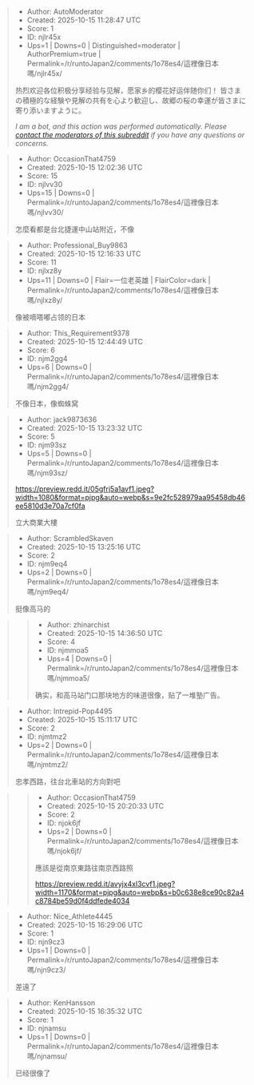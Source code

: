 > - Author: AutoModerator
> - Created: 2025-10-15 11:28:47 UTC
> - Score: 1
> - ID: njlr45x
> - Ups=1 | Downs=0 | Distinguished=moderator | AuthorPremium=true | Permalink=/r/runtoJapan2/comments/1o78es4/這裡像日本嗎/njlr45x/
>
> 热烈欢迎各位积极分享经验与见解，愿家乡的樱花好运伴随你们！
> 皆さまの積極的な経験や見解の共有を心より歓迎し、故郷の桜の幸運が皆さまに寄り添いますように。
> 
> *I am a bot, and this action was performed automatically. Please [contact the moderators of this subreddit](/message/compose/?to=/r/runtoJapan2) if you have any questions or concerns.*

> - Author: OccasionThat4759
> - Created: 2025-10-15 12:02:36 UTC
> - Score: 15
> - ID: njlvv30
> - Ups=15 | Downs=0 | Permalink=/r/runtoJapan2/comments/1o78es4/這裡像日本嗎/njlvv30/
>
> 怎麼看都是台北捷運中山站附近，不像

> - Author: Professional_Buy9863
> - Created: 2025-10-15 12:16:33 UTC
> - Score: 11
> - ID: njlxz8y
> - Ups=11 | Downs=0 | Flair=一位老英雄 | FlairColor=dark | Permalink=/r/runtoJapan2/comments/1o78es4/這裡像日本嗎/njlxz8y/
>
> 像被嘀嗒嘟占领的日本

> - Author: This_Requirement9378
> - Created: 2025-10-15 12:44:49 UTC
> - Score: 6
> - ID: njm2gg4
> - Ups=6 | Downs=0 | Permalink=/r/runtoJapan2/comments/1o78es4/這裡像日本嗎/njm2gg4/
>
> 不像日本，像蜘蛛窝

> - Author: jack9873636
> - Created: 2025-10-15 13:23:32 UTC
> - Score: 5
> - ID: njm93sz
> - Ups=5 | Downs=0 | Permalink=/r/runtoJapan2/comments/1o78es4/這裡像日本嗎/njm93sz/
>
> https://preview.redd.it/05gfrj5a1avf1.jpeg?width=1080&format=pjpg&auto=webp&s=9e2fc528979aa95458db46ee5810d3e70a7cf0fa
> 
> 立大商業大樓

> - Author: ScrambledSkaven
> - Created: 2025-10-15 13:25:16 UTC
> - Score: 2
> - ID: njm9eq4
> - Ups=2 | Downs=0 | Permalink=/r/runtoJapan2/comments/1o78es4/這裡像日本嗎/njm9eq4/
>
> 挺像高马的

>> - Author: zhinarchist
>> - Created: 2025-10-15 14:36:50 UTC
>> - Score: 4
>> - ID: njmmoa5
>> - Ups=4 | Downs=0 | Permalink=/r/runtoJapan2/comments/1o78es4/這裡像日本嗎/njmmoa5/
>>
>> 确实，和高马站门口那块地方的味道很像，贴了一堆塾广告。

> - Author: Intrepid-Pop4495
> - Created: 2025-10-15 15:11:17 UTC
> - Score: 2
> - ID: njmtmz2
> - Ups=2 | Downs=0 | Permalink=/r/runtoJapan2/comments/1o78es4/這裡像日本嗎/njmtmz2/
>
> 忠孝西路，往台北車站的方向對吧

>> - Author: OccasionThat4759
>> - Created: 2025-10-15 20:20:33 UTC
>> - Score: 2
>> - ID: njok6jf
>> - Ups=2 | Downs=0 | Permalink=/r/runtoJapan2/comments/1o78es4/這裡像日本嗎/njok6jf/
>>
>> 應該是從南京東路往南京西路照
>> 
>> https://preview.redd.it/avyjx4xl3cvf1.jpeg?width=1170&format=pjpg&auto=webp&s=b0c638e8ce90c82a4c8784be59d0f4ddfede4034

> - Author: Nice_Athlete4445
> - Created: 2025-10-15 16:29:06 UTC
> - Score: 1
> - ID: njn9cz3
> - Ups=1 | Downs=0 | Permalink=/r/runtoJapan2/comments/1o78es4/這裡像日本嗎/njn9cz3/
>
> 差遠了

> - Author: KenHansson
> - Created: 2025-10-15 16:35:32 UTC
> - Score: 1
> - ID: njnamsu
> - Ups=1 | Downs=0 | Permalink=/r/runtoJapan2/comments/1o78es4/這裡像日本嗎/njnamsu/
>
> 已经很像了
